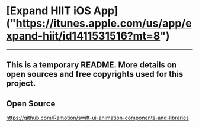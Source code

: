 # [Expand HIIT iOS App] ("https://itunes.apple.com/us/app/expand-hiit/id1411531516?mt=8")


-----
This is a temporary README. More details on open sources and free copyrights used for this project.
-----

## Open Source
https://github.com/Ramotion/swift-ui-animation-components-and-libraries

